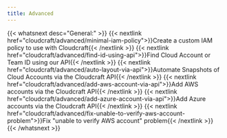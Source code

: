 ```yaml
---
title: Advanced
---
```


{{< whatsnext desc="General:" >}}
    {{< nextlink href="cloudcraft/advanced/minimal-iam-policy">}}Create a custom IAM policy to use with Cloudcraft{{< /nextlink >}}
    {{< nextlink href="cloudcraft/advanced/find-id-using-api">}}Find Cloud Account or Team ID using our API{{< /nextlink >}}
    {{< nextlink href="cloudcraft/advanced/auto-layout-via-api">}}Automate Snapshots of Cloud Accounts via the Cloudcraft API{{< /nextlink >}}
    {{< nextlink href="cloudcraft/advanced/add-aws-account-via-api">}}Add AWS accounts via the Cloudcraft API{{< /nextlink >}}
    {{< nextlink href="cloudcraft/advanced/add-azure-account-via-api">}}Add Azure accounts via the Cloudcraft API{{< /nextlink >}}
    {{< nextlink href="cloudcraft/advanced/fix-unable-to-verify-aws-account-problem">}}Fix "unable to verify AWS account" problem{{< /nextlink >}}
{{< /whatsnext >}}
